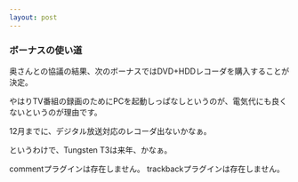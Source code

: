 ```yaml
---
layout: post
---
```

<h3>ボーナスの使い道</h3>
<p>奥さんとの協議の結果、次のボーナスではDVD+HDDレコーダを購入することが決定。</p>
<p>やはりTV番組の録画のためにPCを起動しっぱなしというのが、電気代にも良くないというのが理由です。</p>
<p>12月までに、デジタル放送対応のレコーダ出ないかなぁ。</p>
<p>というわけで、Tungsten T3は来年、かなぁ。</p>
<p><span class="error">commentプラグインは存在しません。</span> <span class="error">trackbackプラグインは存在しません。</span> </p>

